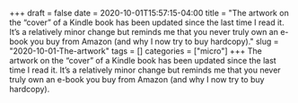 +++draft = falsedate = 2020-10-01T15:57:15-04:00title = "The artwork on the “cover” of a Kindle book has been updated since the last time I read it. It’s a relatively minor change but reminds me that you never truly own an e-book you buy from Amazon (and why I now try to buy hardcopy)."slug = "2020-10-01-The-artwork"tags = []categories = ["micro"]+++The artwork on the “cover” of a Kindle book has been updated since the last time I read it. It’s a relatively minor change but reminds me that you never truly own an e-book you buy from Amazon (and why I now try to buy hardcopy).